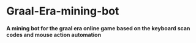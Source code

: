 # Graal-Era-mining-bot
#### A mining bot for the graal era online game based on the keyboard scan codes and mouse action automation
